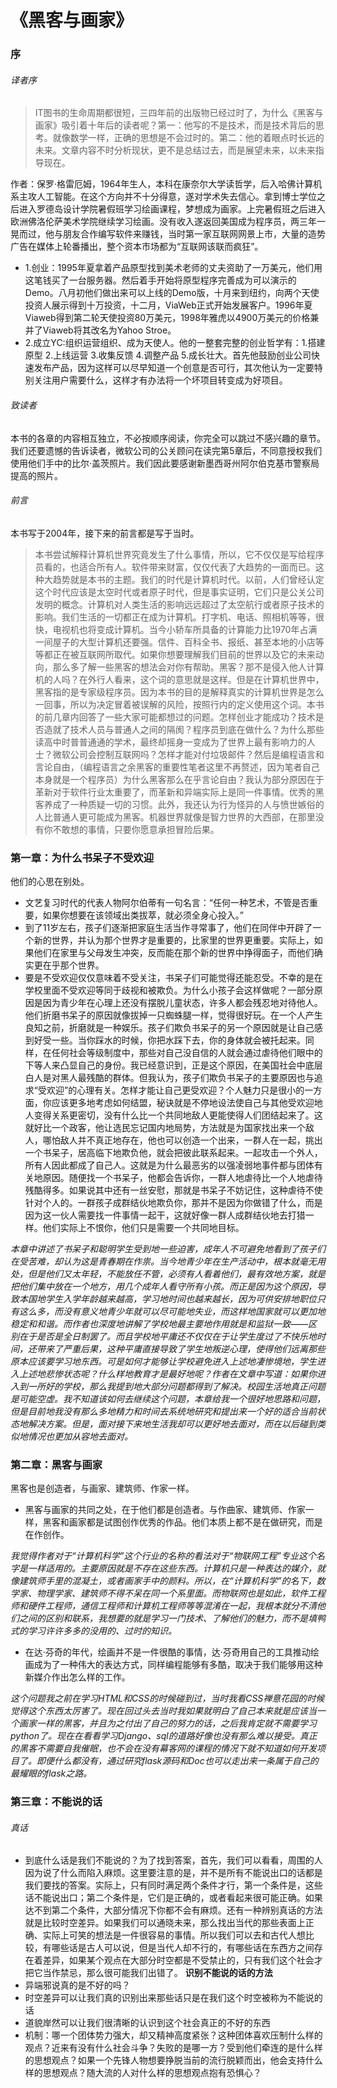 # 《黑客与画家》
### 序
###### 译者序
> IT图书的生命周期都很短，三四年前的出版物已经过时了，为什么《黑客与画家》吸引着十年后的读者呢？第一：他写的不是技术，而是技术背后的思考。就像数学一样，正确的思想是不会过时的。第二：他的着眼点时长远的未来。文章内容不时分析现状，更不是总结过去，而是展望未来，以未来指导现在。

作者：保罗·格雷厄姆，1964年生人，本科在康奈尔大学读哲学，后入哈佛计算机系主攻人工智能。在这个方向并不十分得意，遂对学术失去信心。拿到博士学位之后进入罗德岛设计学院暑假班学习绘画课程，梦想成为画家。上完暑假班之后进入欧洲佛洛伦萨美术学院继续学习绘画。没有收入遂返回美国成为程序员，两三年一晃而过，他与朋友合作编写软件来赚钱，当时第一家互联网网景上市，大量的造势广告在媒体上轮番播出，整个资本市场都为“互联网该联而疯狂”。
- 1.创业：1995年夏拿着产品原型找到美术老师的丈夫资助了一万美元，他们用这笔钱买了一台服务器。然后着手开始将原型程序完善成为可以演示的Demo。八月初他们做出来可以上线的Demo版，十月来到纽约，向两个天使投资人展示得到十万投资，十二月，ViaWeb正式开始发展客户。1996年夏Viaweb得到第二轮天使投资80万美元，1998年雅虎以4900万美元的价格兼并了Viaweb将其改名为Yahoo Stroe。
- 2.成立YC:组织运营组织、成为天使人。他的一整套完整的创业哲学有：1.搭建原型 2.上线运营 3.收集反馈 4.调整产品 5.成长壮大。首先他鼓励创业公司快速发布产品，因为这样可以尽早知道一个创意是否可行，其次他认为一定要特别关注用户需要什么，这样才有办法将一个坏项目转变成为好项目。

###### 致读者
本书的各章的内容相互独立，不必按顺序阅读，你完全可以跳过不感兴趣的章节。我们还要遗憾的告诉读者，微软公司的公关顾问在读完第5章后，不同意授权我们使用他们手中的比尔·盖茨照片。我们因此要感谢新墨西哥州阿尔伯克基市警察局提高的照片。
###### 前言
本书写于2004年，接下来的前言都是写于当时。
> 本书尝试解释计算机世界究竟发生了什么事情，所以，它不仅仅是写给程序员看的，也适合所有人。软件带来财富，仅仅代表了大趋势的一面而已。这种大趋势就是本书的主题。我们的时代是计算机时代。以前，人们曾经认定这个时代应该是太空时代或者原子时代，但是事实证明，它们只是公关公司发明的概念。计算机对人类生活的影响远远超过了太空航行或者原子技术的影响。我们生活的一切都正在成为计算机。打字机、电话、照相机等等，很快，电视机也将变成计算机。当今小轿车所具备的计算能力比1970年占满一间屋子的大型计算机还要强。信件、百科全书、报纸、甚至本地的小店等等都正在被互联网所取代。如果你想要理解我们目前的世界以及它的未来动向，那么多了解一些黑客的想法会对你有帮助。黑客？那不是侵入他人计算机的人吗？在外行人看来，这个词的意思就是这样。但是在计算机世界中，黑客指的是专家级程序员。因为本书的目的是解释真实的计算机世界是怎么一回事，所以为决定冒着被误解的风险，按照行内的定义使用这个词。本书的前几章内回答了一些大家可能都想过的问题。怎样创业才能成功？技术是否造就了技术人员与普通人之间的隔阂？程序员到底在做什么？为什么那些读高中时普普通通的学术，最终却摇身一变成为了世界上最有影响力的人士？微软公司会控制互联网吗？怎样才能对付垃圾邮件？然后是编程语言和言论自由，（编程语言之余黑客的重要性笔者这里不再赘述，因为笔者自己本身就是一个程序员）为什么黑客那么在乎言论自由？我认为部分原因在于革新对于软件行业太重要了，而革新和异端实际上是同一件事情。优秀的黑客养成了一种质疑一切的习惯。此外，我还认为行为怪异的人与愤世嫉俗的人比普通人更可能成为黑客。机器世界就像是智力世界的大西部，在那里没有你不敢想的事情，只要你愿意承担冒险后果。

### 第一章：为什么书呆子不受欢迎
他们的心思在别处。<br>
- 文艺复习时代的代表人物阿尔伯蒂有一句名言：“任何一种艺术，不管是否重要，如果你想要在该领域出类拔萃，就必须全身心投入。”<br>
- 到了11岁左右，孩子们逐渐把家庭生活当作寻常事了，他们在同伴中开辟了一个新的世界，并认为那个世界才是重要的，比家里的世界更重要。实际上，如果他们在家里与父母发生冲突，反而能在那个新的世界中挣得面子，而他们确实更在乎那个世界。
- 要是不受欢迎仅仅意味着不受关注，书呆子们可能觉得还能忍受。不幸的是在学校里面不受欢迎等同于歧视和被欺负。为什么小孩子会这样做呢？一部分原因是因为青少年在心理上还没有摆脱儿童状态，许多人都会残忍地对待他人。他们折磨书呆子的原因就像拔掉一只蜘蛛腿一样，觉得很好玩。在一个人产生良知之前，折磨就是一种娱乐。孩子们欺负书呆子的另一个原因就是让自己感到好受一些。当你踩水的时候，你把水踩下去，你的身体就会被托起来。同样，在任何社会等级制度中，那些对自己没自信的人就会通过虐待他们眼中的下等人来凸显自己的身份。我已经意识到，正是这个原因，在美国社会中底层白人是对黑人最残酷的群体。但我认为，孩子们欺负书呆子的主要原因也与追求“受欢迎”的心理有关。怎样才能让自己更受欢迎？个人魅力只是很小的一方面，你应该更多地考虑如何结盟，秘诀就是不停地设法使自己与其他受欢迎地人变得关系更密切，没有什么比一个共同地敌人更能使得人们团结起来了。这就好比一个政客，他让选民忘记国内地局势，方法就是为国家找出来一个敌人，哪怕敌人并不真正地存在，他也可以创造一个出来，一群人在一起，挑出一个书呆子，居高临下地欺负他，就会把彼此联系起来。一起攻击一个外人，所有人因此都成了自己人。这就是为什么最恶劣的以强凌弱地事件都与团体有关地原因。随便找一个书呆子，他都会告诉你，一群人地虐待比一个人地虐待残酷得多。如果说其中还有一丝安慰，那就是书呆子不妨记住，这种虐待不使针对个人的。一群孩子成群结伙地欺负你，那并不是因为你做错了什么，而是因为这一伙人需要找一件事情一起干，这就好像一群人成群结伙地去打猎一样。他们实际上不恨你，他们只是需要一个共同地目标。


*本章中讲述了书呆子和聪明学生受到地一些迫害，成年人不可避免地看到了孩子们在受苦难，却认为这是青春期在作祟。当今地青少年在生产活动中，根本就毫无用处，但是他们又太年轻，不能放任不管，必须有人看着他们，最有效地方案，就是把他们集中放在一个地方，用几个成年人看守所有小孩。而正是因为这个原因，导致本国地学生入学年龄越来越高，学习地时间也越来越长，因为可供安排地职位只有这么多，而没有意义地青少年就可以尽可能地失业，而这样地国家就可以更加地稳定和和谐。而作者也深度地讲解了学校地最主要地作用就是和监狱一致——区别在于是否是全日制罢了。而且学校地平庸还不仅仅在于让学生度过了不快乐地时间，还带来了严重后果，这种平庸直接导致了学生地叛逆心理，使得他们远离那些原本应该要学习地东西。可是如何才能够让学校避免进入上述地凄惨境地，学生进入上述地悲惨状态呢？什么样地教育才是最好地呢？作者在文章中写道：如果你进入到一所好的学校，那么我提到地大部分问题都得到了解决。校园生活地真正问题是可能空虚。我不知道该如何去继续这个问题，本章给我一个很好地思路和问题，但是目前地我没有那么多地精力和时间去系统地研究和提出来一个好的适合当前状态地解决方案。但是，面对接下来地生活我却可以更好地去面对，而在以后碰到类似地情况也更加从容地去面对。*

### 第二章：黑客与画家
黑客也是创造者，与画家、建筑师、作家一样。
- 黑客与画家的共同之处，在于他们都是创造者。与作曲家、建筑师、作家一样，黑客和画家都是试图创作优秀的作品。他们本质上都不是在做研究，而是在作创作。

*我觉得作者对于“计算机科学”这个行业的名称的看法对于“物联网工程”专业这个名字是一样适用的。主要原因就是不存在这些东西。计算机只是一种表达的媒介，就像建筑师手里的混凝土，或者画家手中的颜料。所以，在“计算机科学”的名下，数学家、物理学家、建筑师不得不呆在同一个系里面。而物联网也是如此，软件工程师和硬件工程师，通信工程师和计算机工程师等等混淆在一起，我根本就分不清他们之间的区别和联系，我想要的就是学习一门技术、了解他们的魅力，而不是填鸭式的学习许许多多的没用的、过时的知识。*
- 在达·芬奇的年代，绘画并不是一件很酷的事情，达·芬奇用自己的工具推动绘画成为了一种伟大的表达方式，同样编程能够有多酷，取决于我们能够用这种新媒介作出怎么样的工作。

*这个问题我之前在学习HTML和CSS的时候碰到过，当时我看CSS禅意花园的时候觉得这个东西太厉害了。现在回过头去当时我如果就明白了自己本来就是应该当一个画家一样的黑客，并且为之付出了自己的努力的话，之后我肯定就不需要学习python了。现在在看看学习Django、sql的道路好像也没有那么难以接受。真正的黑客不需要自我催眠，也不会在没有幕客网的课程的情况下就不知道如何开发项目了。即便什么都没有，通过研究flask源码和Doc也可以走出来一条属于自己的最耀眼的flask之路。*

### 第三章：不能说的话
###### 真话
- 到底什么话是我们不能说的？为了找到答案，首先，我们可以看看，周围的人因为说了什么而陷入麻烦。这里要注意的是，并不是所有不能说出口的话都是我们要找的答案。实际上，只有同时满足两个条件才行，第一个条件是，这些话不能说出口；第二个条件是，它们是正确的，或者看起来很可能正确。如果达不到第二个条件，大部分情况下你都不会有麻烦。还有一种辨别真话的方法就是比较时空差异。如果我们可以通晓未来，那么找出当代的那些表面上正确、实际上可笑的想法是一件很容易的事情。所以我们可以去和古代人想比较，有哪些话是古人可以说，但是当代人却不行的，有哪些话在东西方之间存在着差异，如果某个观点在大部分时空都是不受禁止的，只有我们这个社会才把它当作禁忌，那么很可能我们出错了。
**识别不能说的话的方法**
- 异端邪说真的是不好的吗？
- 时空差异可以让我们真的识别出来那些话只是在我们这个时空被称为不能说的话
- 道貌岸然可以让我们很清晰的认识到这个社会真正的不好的东西
- 机制：哪一个团体势力强大，却又精神高度紧张？这种团体喜欢压制什么样的观点？近来有没有什么社会斗争？失败的是哪一方？受到他们牵连的是什么样的思想观点？如果一个先锋人物想要挣脱当前的流行脱颖而出，他会支持什么样的思想观点？随大流的人对什么样的思想观点抱有恐惧心？

